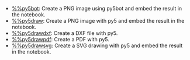 * [%%py5bot](py5magics_py5bot): Create a PNG image using py5bot and embed the result in the notebook.
* [%%py5draw](py5magics_py5draw): Create a PNG image with py5 and embed the result in the notebook.
* [%%py5drawdxf](py5magics_py5drawdxf): Create a DXF file with py5.
* [%%py5drawpdf](py5magics_py5drawpdf): Create a PDF with py5.
* [%%py5drawsvg](py5magics_py5drawsvg): Create a SVG drawing with py5 and embed the result in the notebook.
